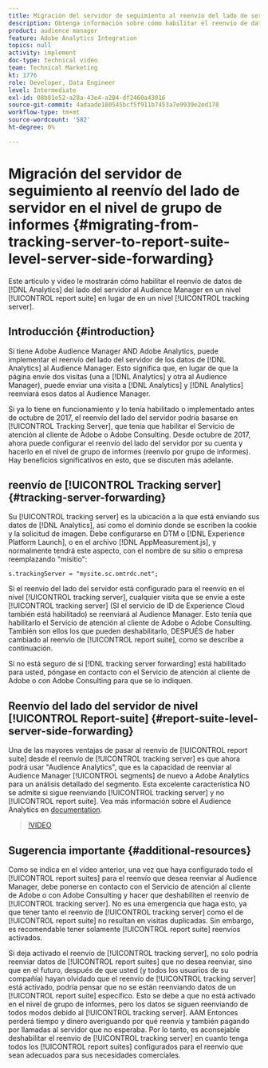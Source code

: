 ```yaml
---
title: Migración del servidor de seguimiento al reenvío del lado de servidor en el nivel de grupo de informes
description: Obtenga información sobre cómo habilitar el reenvío de datos de Adobe Analytics del lado del servidor al Audience Manager en el nivel de grupo de informes en lugar de en el nivel de servidor de seguimiento.
product: audience manager
feature: Adobe Analytics Integration
topics: null
activity: implement
doc-type: technical video
team: Technical Marketing
kt: 1776
role: Developer, Data Engineer
level: Intermediate
exl-id: 08b81e52-a28a-43e4-a284-df2460a43016
source-git-commit: 4adaade180545bcf5f911b7453a7e9939e2ed178
workflow-type: tm+mt
source-wordcount: '582'
ht-degree: 0%

---
```


# Migración del servidor de seguimiento al reenvío del lado de servidor en el nivel de grupo de informes {#migrating-from-tracking-server-to-report-suite-level-server-side-forwarding}

Este artículo y vídeo le mostrarán cómo habilitar el reenvío de datos de [!DNL Analytics] del lado del servidor al Audience Manager en un nivel [!UICONTROL report suite] en lugar de en un nivel [!UICONTROL tracking server].

## Introducción {#introduction}

Si tiene Adobe Audience Manager AND Adobe Analytics, puede implementar el reenvío del lado del servidor de los datos de [!DNL Analytics] al Audience Manager. Esto significa que, en lugar de que la página envíe dos visitas (una a [!DNL Analytics] y otra al Audience Manager), puede enviar una visita a [!DNL Analytics] y [!DNL Analytics] reenviará esos datos al Audience Manager.

Si ya lo tiene en funcionamiento y lo tenía habilitado o implementado antes de octubre de 2017, el reenvío del lado del servidor podría basarse en [!UICONTROL Tracking Server], que tenía que habilitar el Servicio de atención al cliente de Adobe o Adobe Consulting. Desde octubre de 2017, ahora puede configurar el reenvío del lado del servidor por su cuenta y hacerlo en el nivel de grupo de informes (reenvío por grupo de informes). Hay beneficios significativos en esto, que se discuten más adelante.

## reenvío de [!UICONTROL Tracking server] {#tracking-server-forwarding}

Su [!UICONTROL tracking server] es la ubicación a la que está enviando sus datos de [!DNL Analytics], así como el dominio donde se escriben la cookie y la solicitud de imagen. Debe configurarse en DTM o [!DNL Experience Platform Launch], o en el archivo [!DNL AppMeasurement.js], y normalmente tendrá este aspecto, con el nombre de su sitio o empresa reemplazando &quot;misitio&quot;:

`s.trackingServer = "mysite.sc.omtrdc.net";`

Si el reenvío del lado del servidor está configurado para el reenvío en el nivel [!UICONTROL tracking server], cualquier visita que se envíe a este [!UICONTROL tracking server] (SI el servicio de ID de Experience Cloud también está habilitado) se reenviará al Audience Manager. Esto tenía que habilitarlo el Servicio de atención al cliente de Adobe o Adobe Consulting. También son ellos los que pueden deshabilitarlo, DESPUÉS de haber cambiado al reenvío de [!UICONTROL report suite], como se describe a continuación.

Si no está seguro de si [!DNL tracking server forwarding] está habilitado para usted, póngase en contacto con el Servicio de atención al cliente de Adobe o con Adobe Consulting para que se lo indiquen.

## Reenvío del lado del servidor de nivel [!UICONTROL Report-suite] {#report-suite-level-server-side-forwarding}

Una de las mayores ventajas de pasar al reenvío de [!UICONTROL report suite] desde el reenvío de [!UICONTROL tracking server] es que ahora podrá usar &quot;Audience Analytics&quot;, que es la capacidad de reenviar al Audience Manager [!UICONTROL segments] de nuevo a Adobe Analytics para un análisis detallado del segmento. Esta excelente característica NO se admite si sigue reenviando [!UICONTROL tracking server] y no [!UICONTROL report suite]. Vea más información sobre el Audience Analytics en [documentation](https://experienceleague.adobe.com/docs/analytics/integration/audience-analytics/mc-audiences-aam.html).

>[!VIDEO](https://video.tv.adobe.com/v/23701/?quality=12)

## Sugerencia importante {#additional-resources}

Como se indica en el vídeo anterior, una vez que haya configurado todo el [!UICONTROL report suites] para el reenvío que desea reenviar al Audience Manager, debe ponerse en contacto con el Servicio de atención al cliente de Adobe o con Adobe Consulting y hacer que deshabiliten el reenvío de [!UICONTROL tracking server]. No es una emergencia que haga esto, ya que tener tanto el reenvío de [!UICONTROL tracking server] como el de [!UICONTROL report suite] no resultan en visitas duplicadas. Sin embargo, es recomendable tener solamente [!UICONTROL report suite] reenvíos activados.

Si deja activado el reenvío de [!UICONTROL tracking server], no solo podría reenviar datos de [!UICONTROL report suites] que no desea reenviar, sino que en el futuro, después de que usted (y todos los usuarios de su compañía) hayan olvidado que el reenvío de [!UICONTROL tracking server] está activado, podría pensar que no se están reenviando datos de un [!UICONTROL report suite] específico. Esto se debe a que no está activado en el nivel de grupo de informes, pero los datos se siguen reenviando de todos modos debido al [!UICONTROL tracking server]. AAM Entonces perderá tiempo y dinero averiguando por qué reenvía y también pagando por llamadas al servidor que no esperaba. Por lo tanto, es aconsejable deshabilitar el reenvío de [!UICONTROL tracking server] en cuanto tenga todos los [!UICONTROL report suites] configurados para el reenvío que sean adecuados para sus necesidades comerciales.
